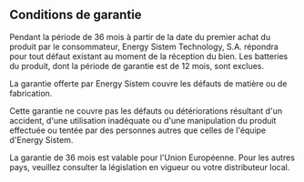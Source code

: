 ## Conditions de garantie

Pendant la période de 36 mois à partir de la date du premier achat du produit par le consommateur, Energy Sistem Technology, S.A. répondra pour tout défaut existant au moment de la réception du bien. Les batteries du produit, dont la période de garantie est de 12 mois, sont exclues.

La garantie offerte par Energy Sistem couvre les défauts de matière ou de fabrication.

Cette garantie ne couvre pas les défauts ou détériorations résultant d'un accident, d'une utilisation inadéquate ou d'une manipulation du produit effectuée ou tentée par des personnes autres que celles de l'équipe d'Energy Sistem.

La garantie de 36 mois est valable pour l'Union Européenne. Pour les autres pays, veuillez consulter la législation en vigueur ou votre distributeur local.
